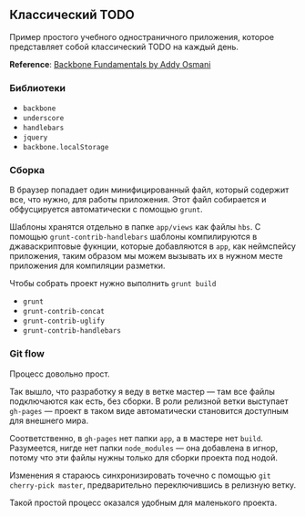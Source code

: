 ## Классический TODO

Пример простого учебного одностраничного приложения, которое представляет собой классический TODO на каждый день.

**Reference**: [Backbone Fundamentals by Addy Osmani](http://addyosmani.github.io/backbone-fundamentals/) 	

### Библиотеки

* `backbone`
* `underscore`
* `handlebars`
* `jquery`
* `backbone.localStorage`

### Сборка

В браузер попадает один минифицированный файл, который содержит все, что нужно, для работы приложения. Этот файл собирается и обфусцируется автоматически с помощью `grunt`. 

Шаблоны хранятся отдельно в папке `app/views` как файлы `hbs`. С помощью `grunt-contrib-handlebars` шаблоны компилируются в джаваскриптовые фукнции, которые добавляются в `app`, как неймспейсу приложения, таким образом мы можем вызывать их в нужном месте приложения для компиляции разметки.

Чтобы собрать проект нужно выполнить `grunt build`

* `grunt`
* `grunt-contrib-concat`
* `grunt-contrib-uglify`
* `grunt-contrib-handlebars`

### Git flow

Процесс довольно прост.

Так вышло, что разработку я веду в ветке мастер — там все файлы подключаются как есть, без сборки. В роли релизной ветки выступает `gh-pages` — проект в таком виде автоматически становится доступным для внешнего мира.

Соответственно, в `gh-pages` нет папки `app`, а в мастере нет `build`. Разумеется, нигде нет папки `node_modules` — она добавлена в игнор, потому что эти файлы нужны только для сборки проекта под нодой.

Изменения я стараюсь синхронизировать точечно с помощью `git cherry-pick master`, предварительно переключившись в релизную ветку.

Такой простой процесс оказался удобным для маленького проекта.
